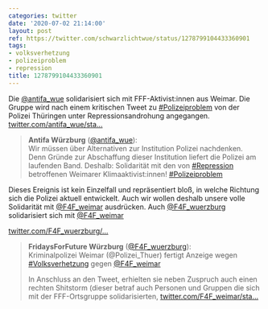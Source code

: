 ```yaml
---
categories: twitter
date: '2020-07-02 21:14:00'
layout: post
ref: https://twitter.com/schwarzlichtwue/status/1278799104433360901
tags:
- volksverhetzung
- polizeiproblem
- repression
title: 1278799104433360901
---
```

Die [@antifa_wue](https://twitter.com/antifa_wue) solidarisiert sich mit FFF-Aktivist:innen aus Weimar. Die Gruppe wird nach einem kritischen Tweet zu [#Polizeiproblem](/t/polizeiproblem) von der Polizei Thüringen unter Repressionsandrohung angegangen. [twitter.com/antifa_wue/sta…](https://twitter.com/antifa_wue/status/1278794632432943106)
> <b>Antifa Würzburg</b> ([@antifa_wue](https://twitter.com/antifa_wue)):  
>Wir müssen über Alternativen zur Institution Polizei nachdenken. Denn Gründe zur Abschaffung dieser Institution liefert die Polizei am laufenden Band. Deshalb: Solidarität mit den von [#Repression](/t/repression) betroffenen Weimarer Klimaaktivist:innen! [#Polizeiproblem](/t/polizeiproblem)    


Dieses Ereignis ist kein Einzelfall und repräsentiert bloß, in welche Richtung sich die Polizei aktuell entwickelt. Auch wir wollen deshalb unsere volle Solidarität mit [@F4F_weimar](https://twitter.com/F4F_weimar) ausdrücken.
Auch [@F4F_wuerzburg](https://twitter.com/F4F_wuerzburg) solidarisiert sich mit [@F4F_weimar](https://twitter.com/F4F_weimar)

[twitter.com/F4F_wuerzburg/…](https://twitter.com/F4F_wuerzburg/status/1279052597530431489?s=19)
> <b>FridaysForFuture Würzburg</b> ([@F4F_wuerzburg](https://twitter.com/F4F_wuerzburg)):  
>Kriminalpolizei Weimar (@Polizei_Thuer) fertigt Anzeige wegen [#Volksverhetzung](/t/volksverhetzung) gegen [@F4F_weimar](https://twitter.com/F4F_weimar)  
>  
>In Anschluss an den Tweet, erhielten sie neben Zuspruch auch einen rechten Shitstorm (dieser betraf auch Personen und Gruppen die sich mit der FFF-Ortsgruppe solidarisierten, [twitter.com/F4F_weimar/sta…](https://twitter.com/F4F_weimar/status/1277905697808793604)  

